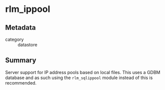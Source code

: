 # rlm_ippool
## Metadata
<dl>
  <dt>category</dt><dd>datastore</dd>
</dl>

## Summary

Server support for IP address pools based on local files. This
uses a GDBM database and as such using the `rlm_sqlippool` module
instead of this is recommended.
